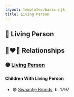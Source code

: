 ```yaml
---
layout: templates/basic.njk
title: Living Person
---
```

## 🔵 Living Person


## 👩‍❤️‍👨 Relationships

### 🟣 [Living Person](/people/6/60456805)

#### Children With Living Person
* 🟣 [Swaantje Bronds](/people/8/88698980), b. 1797